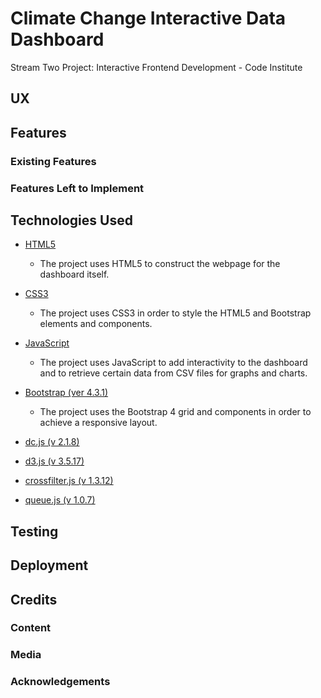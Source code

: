 # Climate Change Interactive Data Dashboard

Stream Two Project: Interactive Frontend Development - Code Institute
 
 
## UX


## Features

### Existing Features

### Features Left to Implement


## Technologies Used

- [HTML5](https://developer.mozilla.org/en-US/docs/Web/Guide/HTML/HTML5)
    - The project uses HTML5 to construct the webpage for the dashboard itself.

- [CSS3](https://developer.mozilla.org/en-US/docs/Web/CSS/CSS3)
    - The project uses CSS3 in order to style the HTML5 and Bootstrap elements and components.

- [JavaScript](https://developer.mozilla.org/en-US/docs/Web/JavaScript)
    - The project uses JavaScript to add interactivity to the dashboard and to retrieve certain data from CSV files for graphs and charts.

- [Bootstrap (ver 4.3.1)](https://getbootstrap.com/)
    - The project uses the Bootstrap 4 grid and components in order to achieve a responsive layout.

- [dc.js (v 2.1.8)](https://dc-js.github.io/dc.js/)

- [d3.js (v 3.5.17)](https://d3js.org/)

- [crossfilter.js (v 1.3.12)](https://square.github.io/crossfilter/)

- [queue.js (v 1.0.7)](https://www.npmjs.com/package/queue)


## Testing


## Deployment


## Credits


### Content


### Media


### Acknowledgements

